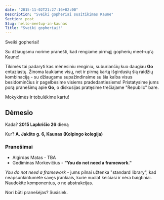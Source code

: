 ```yaml
---
date: "2015-11-02T21:27:16+02:00"
Description: "Sveiki gopheriai susitikimas Kaune"
Section: post
Slug: hello-meetup-in-kaunas
Title: "Sveiki gopheriai!"
---
```


Sveiki gopheriai!

Su džiaugsmu norime pranešti, kad rengiame pirmąjį gopherių meet-up’ą Kaune!

Tikimės tai padaryti kas mėnesiniu renginiu, suburiančių kuo daugiau **Go** entuziastų.
Žinoma laukiame visų, net ir pirmą kartą išgirdusių šią raidžių kombinaciją - su džiaugsmu
supažindinsime su šia kalba visus besidominčius ir pagelbėsime visiems pradedantiesiems!
Pristatysime jums porą pranešimų apie **Go**, o diskusijas pratęsime trečiajame "Republic" bare.

Mokykimės ir tobulėkime kartu!

## Dėmesio

Kada? **2015 Lapkričio 26** dieną

Kur? **A. Jakšto g. 6, Kaunas (Kolpingo kolegija)**

### Pranešimai

- Algirdas Matas - TBA
- Gediminas Morkevičius - **"You do not need a framework."**

*You do not need a framework* - jums pilnai užtenka "standard library", kad neapsunkintumėte savęs
įrankiais, kurie nuolat keičiasi ir nėra baigtiniai. Naudokite komponentus, o ne abstrakcijas.

Nori būti pranešėjas? Susisiek.
